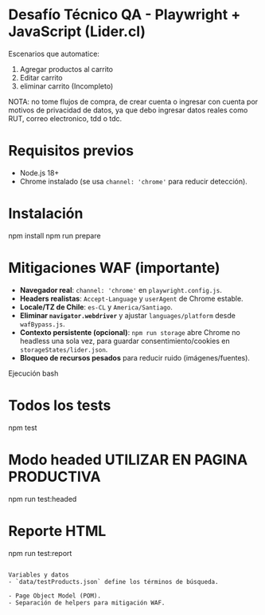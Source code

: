 # Desafío Técnico QA - Playwright + JavaScript (Lider.cl)
 Escenarios que automatice:
 1. Agregar productos al carrito
 2. Editar carrito
 3. eliminar carrito (Incompleto)
 
 NOTA: no tome flujos de compra, de crear cuenta o ingresar con cuenta por motivos de privacidad de datos, ya que debo ingresar datos reales como 
 RUT, correo electronico, tdd o tdc.
 

# Requisitos previos
- Node.js 18+
- Chrome instalado (se usa `channel: 'chrome'` para reducir detección).

# Instalación
npm install
npm run prepare


# Mitigaciones WAF (importante)
- **Navegador real**: `channel: 'chrome'` en `playwright.config.js`.
- **Headers realistas**: `Accept-Language` y `userAgent` de Chrome estable.
- **Locale/TZ de Chile**: `es-CL` y `America/Santiago`.
- **Eliminar `navigator.webdriver`** y ajustar `languages/platform` desde `wafBypass.js`.
- **Contexto persistente (opcional)**: `npm run storage` abre Chrome no headless una sola vez, para guardar consentimiento/cookies en `storageStates/lider.json`.
- **Bloqueo de recursos pesados** para reducir ruido (imágenes/fuentes).


Ejecución
bash
# Todos los tests
npm test

# Modo headed UTILIZAR EN PAGINA PRODUCTIVA
npm run test:headed

# Reporte HTML
npm run test:report
```

Variables y datos
- `data/testProducts.json` define los términos de búsqueda.

- Page Object Model (POM).
- Separación de helpers para mitigación WAF.


